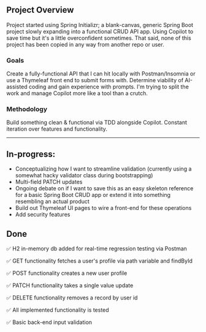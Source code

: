 ## Project Overview

Project started using Spring Initializr; a blank-canvas, generic Spring Boot project slowly expanding into a functional CRUD API app. Using Copilot to save time but it's a little overconfident sometimes. That said, none of this project has been copied in any way from another repo or user.

### Goals

Create a fully-functional API that I can hit locally with Postman/Insomnia or use a Thymeleaf front end to submit forms with. Determine viability of AI-assisted coding and gain experience with prompts. I'm trying to split the work and manage Copilot more like a tool than a crutch.

### Methodology

Build something clean & functional via TDD alongside Copilot. Constant iteration over features and functionality.

---------------------------------------------------------------------------------------------------------------------------------------------------------------------

## In-progress:
- Conceptualizing how I want to streamline validation (currently using a somewhat hacky validator class during bootstrapping)
- Multi-field PATCH updates
- Ongoing debate on if I want to save this as an easy skeleton reference for a basic Spring Boot CRUD app or extend it into something resembling an actual product
- Build out Thymeleaf UI pages to wire a front-end for these operations
- Add security features


## Done
✅ H2 in-memory db added for real-time regression testing via Postman

✅ GET functionality fetches a user's profile via path variable and findById

✅ POST functionality creates a new user profile

✅ PATCH functionality takes a single value update

✅ DELETE functionality removes a record by user id

✅ All implemented functionality is tested

✅ Basic back-end input validation
